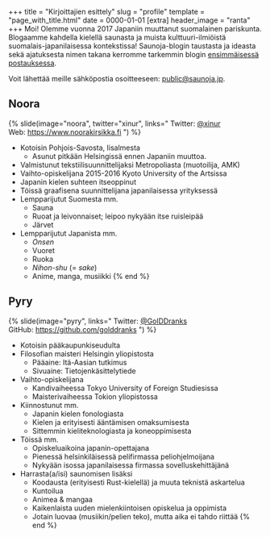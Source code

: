 +++
title = "Kirjoittajien esittely"
slug = "profile"
template = "page_with_title.html"
date = 0000-01-01
[extra]
header_image = "ranta"
+++
Moi! Olemme vuonna 2017 Japaniin muuttanut suomalainen pariskunta. Blogaamme kahdella kielellä saunasta ja muista kulttuuri-ilmiöistä suomalais-japanilaisessa kontekstissa! Saunoja-blogin taustasta ja ideasta sekä ajatuksesta nimen takana kerromme tarkemmin blogin [ensimmäisessä postauksessa](@/2020-11-22-hello/index.fi.md).

Voit lähettää meille sähköpostia osoitteeseen: [public@saunoja.jp](mailto:contact@saunoja.jp).

## Noora

{% slide(image="noora", twitter="xinur", links="
Twitter: [@xinur](https://twitter.com/xinur)  
Web: <https://www.noorakirsikka.fi>
") %}
- Kotoisin Pohjois-Savosta, Iisalmesta
  - Asunut pitkään Helsingissä ennen Japaniin muuttoa. 
- Valmistunut tekstiilisuunnittelijaksi Metropoliasta (muotoilija, AMK)
- Vaihto-opiskelijana 2015-2016 Kyoto University of the Artsissa
- Japanin kielen suhteen itseoppinut
- Töissä graafisena suunnittelijana japanilaisessa yrityksessä
- Lempparijutut Suomesta mm.
  - Sauna
  - Ruoat ja leivonnaiset; leipoo nykyään itse ruisleipää
  - Järvet
- Lempparijutut Japanista mm.
  - *Onsen*
  - Vuoret
  - Ruoka
  - *Nihon-shu* (= *sake*)
  - Anime, manga, musiikki
{% end %}

## Pyry

{% slide(image="pyry", links="
Twitter: [@GolDDranks](https://twitter.com/GolDDranks)  
GitHub: <https://github.com/golddranks>
") %}
- Kotoisin pääkaupunkiseudulta
- Filosofian maisteri Helsingin yliopistosta
  - Pääaine: Itä-Aasian tutkimus
  - Sivuaine: Tietojenkäsittelytiede
- Vaihto-opiskelijana
  - Kandivaiheessa Tokyo University of Foreign Studiesissa
  - Maisterivaiheessa Tokion yliopistossa
- Kiinnostunut mm.
  - Japanin kielen fonologiasta
  - Kielen ja erityisesti ääntämisen omaksumisesta
  - Sittemmin kieliteknologiasta ja koneoppimisesta
- Töissä mm.
  - Opiskeluaikoina japanin-opettajana
  - Pienessä helsinkiläisessä pelifirmassa peliohjelmoijana
  - Nykyään isossa japanilaisessa firmassa sovelluskehittäjänä
- Harrasta(a/isi) saunomisen lisäksi
  - Koodausta (erityisesti Rust-kielellä) ja muuta teknistä askartelua
  - Kuntoilua
  - Animea & mangaa
  - Kaikenlaista uuden mielenkiintoisen opiskelua ja oppimista
  - Jotain luovaa (musiikin/pelien teko), mutta aika ei tahdo riittää
{% end %}